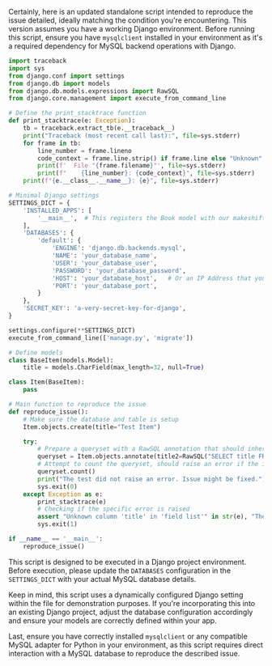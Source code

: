 Certainly, here is an updated standalone script intended to reproduce the issue detailed, ideally matching the condition you're encountering. This version assumes you have a working Django environment. Before running this script, ensure you have `mysqlclient` installed in your environment as it's a required dependency for MySQL backend operations with Django.

```python
import traceback
import sys
from django.conf import settings
from django.db import models
from django.db.models.expressions import RawSQL
from django.core.management import execute_from_command_line

# Define the print_stacktrace function
def print_stacktrace(e: Exception):
    tb = traceback.extract_tb(e.__traceback__)
    print("Traceback (most recent call last):", file=sys.stderr)
    for frame in tb:
        line_number = frame.lineno
        code_context = frame.line.strip() if frame.line else "Unknown"
        print(f'  File "{frame.filename}"', file=sys.stderr)
        print(f"    {line_number}: {code_context}", file=sys.stderr)
    print(f"{e.__class__.__name__}: {e}", file=sys.stderr)

# Minimal Django settings
SETTINGS_DICT = {
    'INSTALLED_APPS': [
        '__main__',  # This registers the Book model with our makeshift app
    ],
    'DATABASES': {
        'default': {
            'ENGINE': 'django.db.backends.mysql',
            'NAME': 'your_database_name',
            'USER': 'your_database_user',
            'PASSWORD': 'your_database_password',
            'HOST': 'your_database_host',   # Or an IP Address that your DB is hosted on
            'PORT': 'your_database_port',
        }
    },
    'SECRET_KEY': 'a-very-secret-key-for-django',
}

settings.configure(**SETTINGS_DICT)
execute_from_command_line(['manage.py', 'migrate'])

# Define models
class BaseItem(models.Model):
    title = models.CharField(max_length=32, null=True)

class Item(BaseItem):
    pass

# Main function to reproduce the issue
def reproduce_issue():
    # Make sure the database and table is setup
    Item.objects.create(title="Test Item")

    try:
        # Prepare a queryset with a RawSQL annotation that should inherit 'title' from BaseItem
        queryset = Item.objects.annotate(title2=RawSQL("SELECT title FROM myapp_baseitem WHERE myapp_baseitem.id = __main__.item.id", ()))
        # Attempt to count the queryset, should raise an error if the issue exists
        queryset.count()
        print("The test did not raise an error. Issue might be fixed.")
        sys.exit(0)
    except Exception as e:
        print_stacktrace(e)
        # Checking if the specific error is raised
        assert "Unknown column 'title' in 'field list'" in str(e), "The specific issue was not reproduced"
        sys.exit(1)

if __name__ == '__main__':
    reproduce_issue()
```

This script is designed to be executed in a Django project environment. Before execution, please update the `DATABASES` configuration in the `SETTINGS_DICT` with your actual MySQL database details.

Keep in mind, this script uses a dynamically configured Django setting within the file for demonstration purposes. If you're incorporating this into an existing Django project, adjust the database configuration accordingly and ensure your models are correctly defined within your app.

Last, ensure you have correctly installed `mysqlclient` or any compatible MySQL adapter for Python in your environment, as this script requires direct interaction with a MySQL database to reproduce the described issue.
